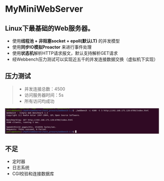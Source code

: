 # MyMiniWebServer

## Linux下最基础的Web服务器。

* 使用**线程池 + 非阻塞socket + epoll(默认LT)** 的并发模型
* 使用**同步IO模拟Proactor** 来进行事件处理
* 使用**状态机**解析HTTP请求报文，默认支持解析GET请求
* 经Webbench压力测试可以实现近五千的并发连接数据交换（虚拟机下实现）

## 压力测试
> * 并发连接总数：4500
> * 访问服务器时间：5s
> * 所有访问均成功

![图片](./resources/images/test.png) 

## 不足
* 定时器
* 日志系统
* CGI校验和连接数据库
